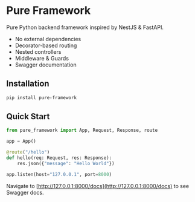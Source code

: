 # Pure Framework

Pure Python backend framework inspired by NestJS & FastAPI.  
- No external dependencies
- Decorator-based routing
- Nested controllers
- Middleware & Guards
- Swagger documentation

## Installation

```bash
pip install pure-framework
````

## Quick Start

```python
from pure_framework import App, Request, Response, route

app = App()

@route("/hello")
def hello(req: Request, res: Response):
    res.json({"message": "Hello World"})

app.listen(host="127.0.0.1", port=8000)
```

Navigate to [http://127.0.0.1:8000/docs](http://127.0.0.1:8000/docs) to see Swagger docs.
